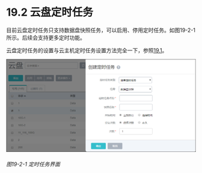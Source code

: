 # 19.2 云盘定时任务

  目前云盘定时任务只支持数据盘快照任务，可以启用、停用定时任务。如图19-2-1所示。后续会支持更多定时功能。

云盘定时任务的设置与云主机定时任务设置方法完全一下，参照[19.1](/Schedule/volume-schedule.md)。

![png](../images/19-2-1.png "图19-2-1 定时任务界面")

###### 图19-2-1 定时任务界面